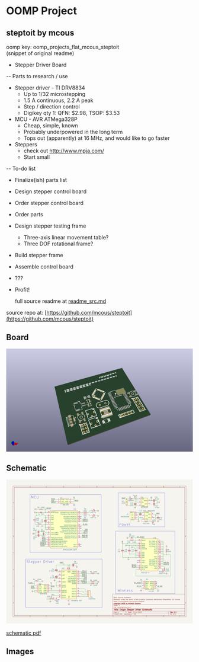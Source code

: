 # OOMP Project  
## steptoit  by mcous  
  
oomp key: oomp_projects_flat_mcous_steptoit  
(snippet of original readme)  
  
- Stepper Driver Board  
  
-- Parts to research / use  
* Stepper driver - TI DRV8834  
    * Up to 1/32 microstepping  
    * 1.5 A continuous, 2.2 A peak  
    * Step / direction control  
    * Digikey qty 1: QFN: $2.98, TSOP: $3.53  
* MCU - AVR ATMega328P  
    * Cheap, simple, known  
    * Probably underpowered in the long term  
    * Tops out (apparently) at 16 MHz, and would like to go faster  
* Steppers  
    * check out http://www.mpja.com/  
    * Start small  
  
-- To-do list  
* Finalize(ish) parts list  
* Design stepper control board  
* Order stepper control board  
* Order parts  
* Design stepper testing frame  
    * Three-axis linear movement table?  
    * Three DOF rotational frame?  
* Build stepper frame  
* Assemble control board  
* ???  
* Profit!  
  
  full source readme at [readme_src.md](readme_src.md)  
  
source repo at: [https://github.com/mcous/steptoit](https://github.com/mcous/steptoit)  
## Board  
  
[![working_3d.png](working_3d_600.png)](working_3d.png)  
## Schematic  
  
[![working_schematic.png](working_schematic_600.png)](working_schematic.png)  
  
[schematic pdf](working_schematic.pdf)  
## Images  
